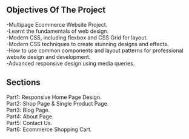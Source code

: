 ## Objectives Of The Project
-Multipage Ecommerce Website Project.\
-Learnt the fundamentals of web design.\
-Modern CSS, including flexbox and CSS Grid for layout.\
-Modern CSS techniques to create stunning designs and effects.\
-How to use common components and layout patterns for professional website design and development.\
-Advanced responsive design using media queries.


## Sections
Part1: Responsive Home Page Design.\
Part2: Shop Page & Single Product Page.\
Part3: Blog Page.\
Part4: About Page.\
Part5: Contact Us.\
Part6: Ecommerce Shopping Cart.
